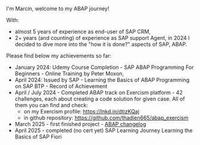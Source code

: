 I'm Marcin, welcome to my ABAP journey!
 
 With:
 - almost 5 years of experience as end-user of SAP CRM,
 - 2+ years (and counting) of experience as SAP support Agent,
 in 2024 I decided to dive more into the "how it is done?" aspects of SAP, ABAP.
 
 Please find below my achievements so far:
 - January 2024:
   Udemy Course Completion -  SAP ABAP Programming For Beginners - Online Training by Peter Moxon,
 - April 2024:
   Issued by SAP - Learning the Basics of ABAP Programming on SAP BTP - Record of Achievement
 - April / July 2024 - Completed ABAP track on Exercism platform - 42 challenges, each about creating a code solution for given case.
   All of them you can find and check:
   - on my Exercism profile: https://lnkd.in/dtizKQaj
   - in github repository: https://github.com/thadien665/abap_exercism
  - March 2025 - first finished project - [ABAP changelog](https://github.com/thadien665/abap_changelog)
  - April 2025 - completed (no cert yet) SAP Learning Journey Learning the Basics of SAP Fiori
